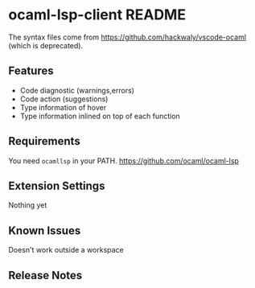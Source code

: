 # ocaml-lsp-client README

The syntax files come from https://github.com/hackwaly/vscode-ocaml (which is deprecated).

## Features

- Code diagnostic (warnings,errors)
- Code action (suggestions)
- Type information of hover
- Type information inlined on top of each function

## Requirements

You need `ocamllsp` in your PATH. https://github.com/ocaml/ocaml-lsp

## Extension Settings

Nothing yet

## Known Issues

Doesn't work outside a workspace

## Release Notes
